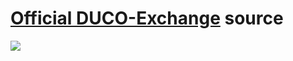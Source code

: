 # [Official DUCO-Exchange](https://revoxhere.github.io/duco-exchange/) source
![](https://github.com/revoxhere/duco-exchange/blob/master/Screenshot_20201212_143435.png?raw=true)
